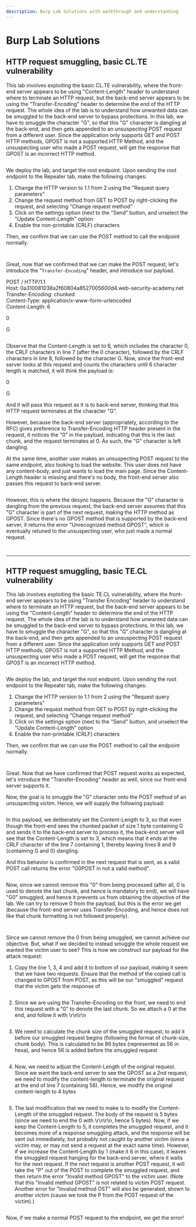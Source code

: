 ```yaml
---
description: Burp Lab Solutions with walkthrough and understanding
---
```


# Burp Lab Solutions

## HTTP request smuggling, basic CL.TE vulnerability

This lab involves exploiting the basic CL.TE vulnerability, where the front-end server appears to be using "Content-Length" header to understand where to terminate an HTTP request, but the back-end server appears to be using the "Transfer-Encoding" header to determine the end of the HTTP request. The whole idea of the lab is to understand how unwanted data can be smuggled to the back-end server to bypass protections. In this lab, we have to smuggle the character "G", so that this "G" character is dangling at the back-end, and then gets appended to an unsuspecting POST request from a different user. Since the application only supports GET and POST HTTP methods, GPOST is not a supported HTTP Method, and the unsuspecting user who made a POST request, will get the response that GPOST is an incorrect HTTP method.

<figure><img src="../../../.gitbook/assets/image (164).png" alt=""><figcaption></figcaption></figure>

We deploy the lab, and target the root endpoint. Upon sending the root endpoint to the Repeater tab, make the following changes:

1. Change the HTTP version to 1.1 from 2 using the "Request query parameters"
2. Change the request method from GET to POST by right-clicking the request, and selecting "Change request method"
3. Click on the settings option (next to the "Send" button, and unselect the "Update Content-Length" option
4. Enable the non-printable (CRLF) characters

Then, we confirm that we can use the POST method to call the endpoint normally.

<figure><img src="../../../.gitbook/assets/image (166).png" alt=""><figcaption></figcaption></figure>

<figure><img src="../../../.gitbook/assets/image (167).png" alt=""><figcaption></figcaption></figure>



Great, now that we confirmed that we can make the POST request, let's introduce the "`Transfer-Encoding`" header, and introduce our payload.&#x20;

POST / HTTP/1.1\
Host: 0a310081038a2f60804a8527005600d4.web-security-academy.net\
Transfer-Encoding: chunked\
Content-Type: application/x-www-form-urlencoded\
Content-Length: 6

0

G

<figure><img src="../../../.gitbook/assets/image (169).png" alt=""><figcaption></figcaption></figure>

Observe that the Content-Length is set to 6, which includes the character 0, the CRLF characters in line 7 (after the 0 character), followed by the CRLF characters in line 8, followed by the character G. Now, since the front-end server looks at this request and counts the characters until 6 character length is matched, it will think the payload is:

0

G

And it will pass this request as it is to back-end server, thinking that this HTTP request terminates at the character "G".

However, because the back-end server (appropriately, according to the RFC) gives preference to Transfer-Encoding HTTP header present in the request, it notices the "0" in the payload, indicating that this is the last chunk, and the request terminates at 0. As such, the "G" character is left dangling.&#x20;

At the same time, another user makes an unsuspecting POST request to the same endpoint, also looking to load the website. This user does not have any content-body, and just wants to load the main page. Since the Content-Length header is missing and there's no body, the front-end server also passes this request to back-end server.&#x20;

<figure><img src="../../../.gitbook/assets/image (170).png" alt=""><figcaption></figcaption></figure>

However, this is where the desync happens. Because the "G" character is dangling from the previous request, the back-end server assumes that this "G" character is part of the next request, making the HTTP method as GPOST. Since there's no GPOST method that is supported by the back-end server, it returns the error "Unrecognized method GPOST", which is eventually retuned to the unsuspecting user, who just made a normal request.

<figure><img src="../../../.gitbook/assets/image (172).png" alt=""><figcaption></figcaption></figure>

<figure><img src="../../../.gitbook/assets/image (165).png" alt=""><figcaption></figcaption></figure>

***

## HTTP request smuggling, basic TE.CL vulnerability

This lab involves exploiting the basic TE.CL vulnerability, where the front-end server appears to be using "Transfer Encoding" header to understand where to terminate an HTTP request, but the back-end server appears to be using the "Content-Length" header to determine the end of the HTTP request. The whole idea of the lab is to understand how unwanted data can be smuggled to the back-end server to bypass protections. In this lab, we have to smuggle the character "G", so that this "G" character is dangling at the back-end, and then gets appended to an unsuspecting POST request from a different user. Since the application only supports GET and POST HTTP methods, GPOST is not a supported HTTP Method, and the unsuspecting user who made a POST request, will get the response that GPOST is an incorrect HTTP method.

<figure><img src="../../../.gitbook/assets/image (173).png" alt=""><figcaption></figcaption></figure>

We deploy the lab, and target the root endpoint. Upon sending the root endpoint to the Repeater tab, make the following changes:

1. Change the HTTP version to 1.1 from 2 using the "Request query parameters"
2. Change the request method from GET to POST by right-clicking the request, and selecting "Change request method"
3. Click on the settings option (next to the "Send" button, and unselect the "Update Content-Length" option
4. Enable the non-printable (CRLF) characters

Then, we confirm that we can use the POST method to call the endpoint normally.

<figure><img src="../../../.gitbook/assets/image (174).png" alt=""><figcaption></figcaption></figure>

<figure><img src="../../../.gitbook/assets/image (175).png" alt=""><figcaption></figcaption></figure>

Great. Now that we have confirmed that POST request works as expected, let's introduce the "Transfer-Encoding" header as well, since our front-end server supports it.&#x20;

Now, the goal is to smuggle the "G" character onto the POST method of an unsuspecting victim. Hence, we will supply the following payload:

<figure><img src="../../../.gitbook/assets/image (176).png" alt=""><figcaption></figcaption></figure>

In this payload, we deliberately set the Content-Length to 3, so that even though the front-end sees the chunked packet of size 1 byte containing G and sends it to the back-end server to process it, the back-end server will see that the Content-Length is set to 3, which means that it ends at the CRLF character of the line 7 containing 1, thereby leaving lines 8 and 9 (containing G and 0) dangling.&#x20;

And this behavior is confirmed in the next request that is sent, as a valid POST call returns the error "G0POST in not a valid method".&#x20;

<figure><img src="../../../.gitbook/assets/image (177).png" alt=""><figcaption></figcaption></figure>

Now, since we cannot remove this "0" from being processed (after all, 0 is used to denote the last chunk, and hence is mandatory to end), we will have "G0" smuggled, and hence it prevents us from obtaining the objective of the lab. We can try to remove 0 from the payload, but this is the error we get (because the front-end server uses Transfer-Encoding, and hence does not like that chunk formatting is not followed properly).

<figure><img src="../../../.gitbook/assets/image (178).png" alt=""><figcaption></figcaption></figure>

<figure><img src="../../../.gitbook/assets/image (179).png" alt=""><figcaption></figcaption></figure>

Since we cannot remove the 0 from being smuggled, we cannot achieve our objective. But, what if we decided to instead smuggle the whole request we wanted the victim user to see? This is how we construct our payload for the attack request:

1. Copy the line 1, 3, 4 and add it to bottom of our payload, making it seem that we have two requests. Ensure that the method of the copied call is changed to GPOST from POST, as this will be our "smuggled" request that the victim gets the response of

<figure><img src="../../../.gitbook/assets/image (181).png" alt=""><figcaption></figcaption></figure>

2. Since we are using the Transfer-Encoding on the front, we need to end this request with a "0" to denote the last chunk. So we attach a 0 at the end, and follow it with \r\n\r\n

<figure><img src="../../../.gitbook/assets/image (182).png" alt=""><figcaption></figcaption></figure>

3. We need to calculate the chunk size of the smuggled request, to add it before our smuggled request begins (following the format of chunk-size, chunk body). This is calculated to be 86 bytes (represented as 56 in hexa), and hence 56 is added before the smuggled request

<figure><img src="../../../.gitbook/assets/image (183).png" alt=""><figcaption></figcaption></figure>

4. Now, we need to adjust the Content-Length of the original request. Since we want the back-end server to see the GPOST as a 2nd request, we need to modify the content-length to terminate the original request at the end of line 7 (containing 56). Hence, we modify the original content-length to 4 bytes

<figure><img src="../../../.gitbook/assets/image (184).png" alt=""><figcaption></figcaption></figure>

5. The last modification that we need to make is to modify the Content-Length of the smuggled request. The body of the request is 5 bytes (since we need to end the 0 with \r\n\r\n, hence 5 bytes). Now, if we keep the Content-Length to 5, it completes the smuggled request, and it becomes more of a response smuggling attack, and the response will be sent out immediately, but probably not caught by another victim (since a victim may, or may not send a request at the exact same time). However, if we increase the Content-Length by 1 (make it 6 in this case), it leaves the smuggled request hanging for the back-end server, where it waits for the next request. If the next request is another POST request, it will take the "P" out of the POST to complete the smuggled request, and then return the error "Invalid method GPOST" to the victim user. (Note that this "Invalid method GPOST" is not related to victim POST request. Another error for "Invalud method OST" will also be generated, shown to another victim (cause we took the P from the POST request of the victim).)

<figure><img src="../../../.gitbook/assets/image (185).png" alt=""><figcaption></figcaption></figure>

Now, if we make a normal POST request to the endpoint, we get the error!

<figure><img src="../../../.gitbook/assets/image (186).png" alt=""><figcaption></figcaption></figure>

&#x20;

<figure><img src="../../../.gitbook/assets/image (187).png" alt=""><figcaption></figcaption></figure>
